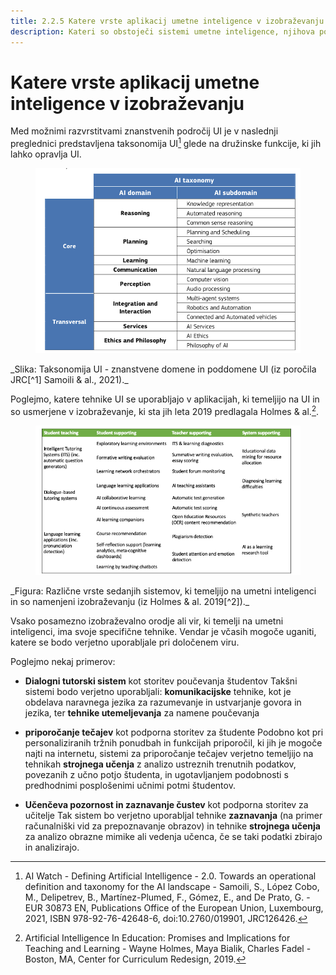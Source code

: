 ```yaml
---
title: 2.2.5 Katere vrste aplikacij umetne inteligence v izobraževanju
description: Kateri so obstoječi sistemi umetne inteligence, njihova potencialna ali obstoječa uporaba v izobraževanju?
---
```

# Katere vrste aplikacij umetne inteligence v izobraževanju

Med možnimi razvrstitvami znanstvenih področij UI je v naslednji preglednici predstavljena taksonomija UI[^1] glede na družinske funkcije, ki jih lahko opravlja UI.
<figure>
  <img src="Images/AI-Taxonomy-Samoli-al-2021.png" alt="Image of AI Taxonomy"/>  
</figure>
_Slika: Taksonomija UI - znanstvene domene in poddomene UI (iz poročila JRC[^1] Samoili &amp; al., 2021)._

Poglejmo, katere tehnike UI se uporabljajo v aplikacijah, ki temeljijo na UI in so usmerjene v izobraževanje, ki sta jih leta 2019 predlagala Holmes &amp; al.[^2].
<figure>
  <img src="Images/AIED-Holmes-systems.png" alt="Image of AI-based education-oriented systems"/>
</figure>
_Figura: Različne vrste sedanjih sistemov, ki temeljijo na umetni inteligenci in so namenjeni izobraževanju (iz Holmes &amp; al. 2019[^2])._

Vsako posamezno izobraževalno orodje ali vir, ki temelji na umetni inteligenci, ima svoje specifične tehnike. Vendar je včasih mogoče uganiti, katere se bodo verjetno uporabljale pri določenem viru.

Poglejmo nekaj primerov:

- **Dialogni tutorski sistem** kot storitev poučevanja študentov
Takšni sistemi bodo verjetno uporabljali: **komunikacijske** tehnike, kot je obdelava naravnega jezika za razumevanje in ustvarjanje govora in jezika, ter **tehnike utemeljevanja** za namene poučevanja

- **priporočanje tečajev** kot podporna storitev za študente
Podobno kot pri personaliziranih tržnih ponudbah in funkcijah priporočil, ki jih je mogoče najti na internetu, sistemi za priporočanje tečajev verjetno temeljijo na tehnikah **strojnega učenja** z analizo ustreznih trenutnih podatkov, povezanih z učno potjo študenta, in ugotavljanjem podobnosti s predhodnimi posplošenimi učnimi potmi študentov.

- **Učenčeva pozornost in zaznavanje čustev** kot podporna storitev za učitelje
Tak sistem bo verjetno uporabljal tehnike **zaznavanja** (na primer računalniški vid za prepoznavanje obrazov) in tehnike **strojnega učenja** za analizo obrazne mimike ali vedenja učenca, če se taki podatki zbirajo in analizirajo.


[^1]: AI Watch - Defining Artificial Intelligence - 2.0. Towards an operational definition and taxonomy for the AI landscape - Samoili, S., López Cobo, M., Delipetrev, B., Martínez-Plumed, F., Gómez, E., and De Prato, G. - EUR 30873 EN, Publications Office of the European Union, Luxembourg, 2021, ISBN 978-92-76-42648-6, doi:10.2760/019901, JRC126426.

[^2]: Artificial Intelligence In Education: Promises and Implications for Teaching and Learning - Wayne Holmes, Maya Bialik, Charles Fadel - Boston, MA, Center for Curriculum Redesign, 2019.
